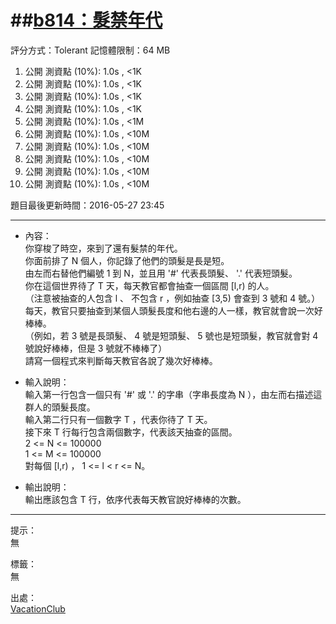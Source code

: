 ##[b814：髮禁年代](http://zerojudge.tw/ShowProblem?problemid=b814)
======
評分方式：Tolerant 
記憶體限制：64 MB

1. 公開 測資點 (10%): 1.0s , <1K
2. 公開 測資點 (10%): 1.0s , <1K
3. 公開 測資點 (10%): 1.0s , <1K
4. 公開 測資點 (10%): 1.0s , <1K
5. 公開 測資點 (10%): 1.0s , <1M
6. 公開 測資點 (10%): 1.0s , <10M
7. 公開 測資點 (10%): 1.0s , <10M
8. 公開 測資點 (10%): 1.0s , <10M
9. 公開 測資點 (10%): 1.0s , <10M
10. 公開 測資點 (10%): 1.0s , <10M

題目最後更新時間：2016-05-27 23:45 

- - -
* 內容：  
	你穿梭了時空，來到了還有髮禁的年代。  
	你面前排了 N 個人，你記錄了他們的頭髮是長是短。  
	由左而右替他們編號 1 到 N，並且用 '#' 代表長頭髮、 '.' 代表短頭髮。  
	你在這個世界待了 T 天，每天教官都會抽查一個區間 [l,r) 的人。  
	（注意被抽查的人包含 l 、 不包含 r ，例如抽查 [3,5) 會查到 3 號和 4 號。）  
	每天，教官只要抽查到某個人頭髮長度和他右邊的人一樣，教官就會說一次好棒棒。  
	（例如，若 3 號是長頭髮、 4 號是短頭髮、 5 號也是短頭髮，教官就會對 4 號說好棒棒，但是 3 號就不棒棒了）  
	請寫一個程式來判斷每天教官各說了幾次好棒棒。

* 輸入說明：  
	輸入第一行包含一個只有 '#' 或 '.' 的字串（字串長度為 N ），由左而右描述這群人的頭髮長度。  
	輸入第二行只有一個數字 T ，代表你待了 T 天。  
	接下來 T 行每行包含兩個數字，代表該天抽查的區間。  
	2 <= N <= 100000  
	1 <= M <= 100000  
	對每個 [l,r) ， 1 <= l < r <= N。

* 輸出說明：  
	輸出應該包含 T 行，依序代表每天教官說好棒棒的次數。

- - -
提示：  
	無

標籤：  
	無

出處：  
	[VacationClub](http://zerojudge.tw/UserStatistic?account=VacationClub)